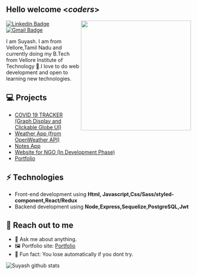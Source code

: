<h2> Hello welcome <<i>coders</i>></h2>

<img align='right' src='http://www.jenyalestina.com/blog/wp-content/uploads/2019/05/web-development-1024x582.jpg' width='300"'>

[![Linkedin Badge](https://img.shields.io/badge/-Lindkeden-blue?style=flat-square&logo=Linkedin&logoColor=white&link=https://www.linkedin.com/in/suyash-srivastava-458b0117)](https://www.linkedin.com/in/suyash-srivastava-458b01173) 
[![Gmail Badge](https://img.shields.io/badge/-Gmail-Red?style=flat-square&logo=Gmail&logoColor=white&link=mailto:suyash.srivastava14@gmail.com)](mailto:suyash.srivastava14@gmail.com)

I am Suyash. I am from Vellore,Tamil Nadu and currently doing my B.Tech from Vellore Institute of Technology 🏫.I love to do web development and open to learning new technologies.

## 💻 Projects
* [COVID 19 TRACKER (Graph Display and Clickable Globe UI)](https://suyash-srivastava.github.io/suyashsrivastava/COVID19)
* [Weather App (from OpenWeather API)](https://suyash-srivastava.github.io/suyashsrivastava/Weather)
* [Notes App](https://suyash-srivastava.github.io/suyashsrivastava/Notes)
* [Website for NGO (In Development Phase)](https://suyash-srivastava.github.io/suyashsrivastava/Suyash)
* [Portfolio](https://suyash-srivastava.github.io/suyashsrivastava/Suyash)

## ⚡ Technologies 
- Front-end development using **Html, Javascript,Css/Sass/styled-component,React/Redux**
- Backend development using **Node,Express,Sequelize,PostgreSQL,Jwt**

## 👋 Reach out to me 
- 💬 Ask me about anything.
- 🖼️ Portfolio site: [Portfolio](#)
- 💎 Fun fact: You lose automatically if you dont try.

![Suyash github stats](https://github-readme-stats.vercel.app/api?username=KevinSDJ&hide=["issues"]&show_icons=true)
